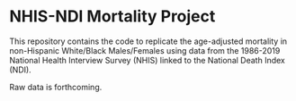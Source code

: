 # NHIS-NDI Mortality Project
This repository contains the code to replicate the age-adjusted mortality in non-Hispanic White/Black Males/Females using data from the 1986-2019 National Health Interview Survey (NHIS) linked to the National Death Index (NDI).

Raw data is forthcoming.
